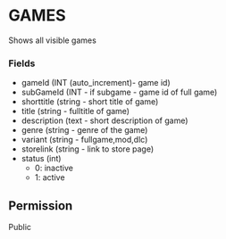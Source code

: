 # GAMES
Shows all visible games

### Fields

- gameId (INT (auto_increment)- game id)
- subGameId (INT - if subgame - game id of full game)
- shorttitle (string - short title of game)
- title (string - fulltitle of game)
- description (text - short description of game)
- genre (string - genre of the game)
- variant (string - fullgame,mod,dlc)
- storelink (string - link to store page)
- status (int)
  - 0: inactive
  - 1: active

## Permission
Public
